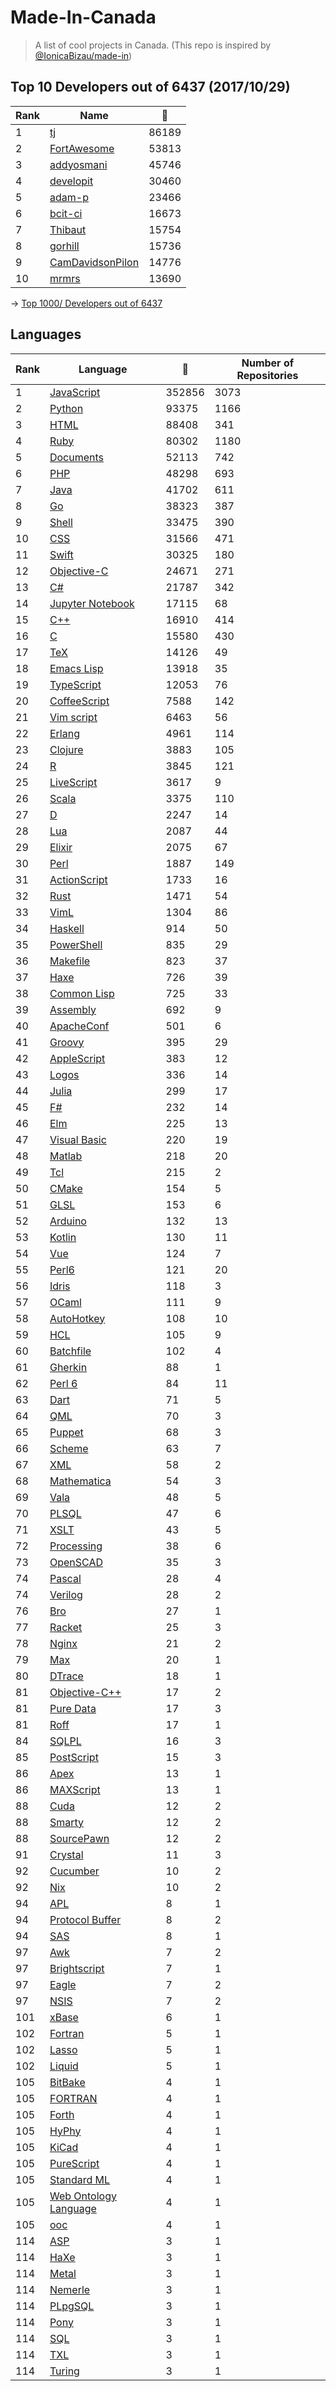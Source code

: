 # Made-In-Canada

> A list of cool projects in Canada. (This repo is inspired by [@IonicaBizau/made-in](https://github.com/IonicaBizau/made-in))

 
## Top 10 Developers out of 6437 (2017/10/29)
|Rank|Name|:star2:|
|---|---|---|
|1|[tj](https://github.com/tj)|86189|
|2|[FortAwesome](https://github.com/FortAwesome)|53813|
|3|[addyosmani](https://github.com/addyosmani)|45746|
|4|[developit](https://github.com/developit)|30460|
|5|[adam-p](https://github.com/adam-p)|23466|
|6|[bcit-ci](https://github.com/bcit-ci)|16673|
|7|[Thibaut](https://github.com/Thibaut)|15754|
|8|[gorhill](https://github.com/gorhill)|15736|
|9|[CamDavidsonPilon](https://github.com/CamDavidsonPilon)|14776|
|10|[mrmrs](https://github.com/mrmrs)|13690|

-> [Top 1000/ Developers out of 6437](https://github.com/suguru03/made-in-canada/blob/master/docs/rankers.md)
 
## Languages
|Rank|Language|:star2:|Number of Repositories|
|---|---|---|---|
|1|[JavaScript](https://github.com/suguru03/made-in-canada/blob/master/docs/JavaScript.md)|352856|3073|
|2|[Python](https://github.com/suguru03/made-in-canada/blob/master/docs/Python.md)|93375|1166|
|3|[HTML](https://github.com/suguru03/made-in-canada/blob/master/docs/HTML.md)|88408|341|
|4|[Ruby](https://github.com/suguru03/made-in-canada/blob/master/docs/Ruby.md)|80302|1180|
|5|[Documents](https://github.com/suguru03/made-in-canada/blob/master/docs/Documents.md)|52113|742|
|6|[PHP](https://github.com/suguru03/made-in-canada/blob/master/docs/PHP.md)|48298|693|
|7|[Java](https://github.com/suguru03/made-in-canada/blob/master/docs/Java.md)|41702|611|
|8|[Go](https://github.com/suguru03/made-in-canada/blob/master/docs/Go.md)|38323|387|
|9|[Shell](https://github.com/suguru03/made-in-canada/blob/master/docs/Shell.md)|33475|390|
|10|[CSS](https://github.com/suguru03/made-in-canada/blob/master/docs/CSS.md)|31566|471|
|11|[Swift](https://github.com/suguru03/made-in-canada/blob/master/docs/Swift.md)|30325|180|
|12|[Objective-C](https://github.com/suguru03/made-in-canada/blob/master/docs/Objective-C.md)|24671|271|
|13|[C#](https://github.com/suguru03/made-in-canada/blob/master/docs/C#.md)|21787|342|
|14|[Jupyter Notebook](https://github.com/suguru03/made-in-canada/blob/master/docs/Jupyter%20Notebook.md)|17115|68|
|15|[C++](https://github.com/suguru03/made-in-canada/blob/master/docs/C++.md)|16910|414|
|16|[C](https://github.com/suguru03/made-in-canada/blob/master/docs/C.md)|15580|430|
|17|[TeX](https://github.com/suguru03/made-in-canada/blob/master/docs/TeX.md)|14126|49|
|18|[Emacs Lisp](https://github.com/suguru03/made-in-canada/blob/master/docs/Emacs%20Lisp.md)|13918|35|
|19|[TypeScript](https://github.com/suguru03/made-in-canada/blob/master/docs/TypeScript.md)|12053|76|
|20|[CoffeeScript](https://github.com/suguru03/made-in-canada/blob/master/docs/CoffeeScript.md)|7588|142|
|21|[Vim script](https://github.com/suguru03/made-in-canada/blob/master/docs/Vim%20script.md)|6463|56|
|22|[Erlang](https://github.com/suguru03/made-in-canada/blob/master/docs/Erlang.md)|4961|114|
|23|[Clojure](https://github.com/suguru03/made-in-canada/blob/master/docs/Clojure.md)|3883|105|
|24|[R](https://github.com/suguru03/made-in-canada/blob/master/docs/R.md)|3845|121|
|25|[LiveScript](https://github.com/suguru03/made-in-canada/blob/master/docs/LiveScript.md)|3617|9|
|26|[Scala](https://github.com/suguru03/made-in-canada/blob/master/docs/Scala.md)|3375|110|
|27|[D](https://github.com/suguru03/made-in-canada/blob/master/docs/D.md)|2247|14|
|28|[Lua](https://github.com/suguru03/made-in-canada/blob/master/docs/Lua.md)|2087|44|
|29|[Elixir](https://github.com/suguru03/made-in-canada/blob/master/docs/Elixir.md)|2075|67|
|30|[Perl](https://github.com/suguru03/made-in-canada/blob/master/docs/Perl.md)|1887|149|
|31|[ActionScript](https://github.com/suguru03/made-in-canada/blob/master/docs/ActionScript.md)|1733|16|
|32|[Rust](https://github.com/suguru03/made-in-canada/blob/master/docs/Rust.md)|1471|54|
|33|[VimL](https://github.com/suguru03/made-in-canada/blob/master/docs/VimL.md)|1304|86|
|34|[Haskell](https://github.com/suguru03/made-in-canada/blob/master/docs/Haskell.md)|914|50|
|35|[PowerShell](https://github.com/suguru03/made-in-canada/blob/master/docs/PowerShell.md)|835|29|
|36|[Makefile](https://github.com/suguru03/made-in-canada/blob/master/docs/Makefile.md)|823|37|
|37|[Haxe](https://github.com/suguru03/made-in-canada/blob/master/docs/Haxe.md)|726|39|
|38|[Common Lisp](https://github.com/suguru03/made-in-canada/blob/master/docs/Common%20Lisp.md)|725|33|
|39|[Assembly](https://github.com/suguru03/made-in-canada/blob/master/docs/Assembly.md)|692|9|
|40|[ApacheConf](https://github.com/suguru03/made-in-canada/blob/master/docs/ApacheConf.md)|501|6|
|41|[Groovy](https://github.com/suguru03/made-in-canada/blob/master/docs/Groovy.md)|395|29|
|42|[AppleScript](https://github.com/suguru03/made-in-canada/blob/master/docs/AppleScript.md)|383|12|
|43|[Logos](https://github.com/suguru03/made-in-canada/blob/master/docs/Logos.md)|336|14|
|44|[Julia](https://github.com/suguru03/made-in-canada/blob/master/docs/Julia.md)|299|17|
|45|[F#](https://github.com/suguru03/made-in-canada/blob/master/docs/F#.md)|232|14|
|46|[Elm](https://github.com/suguru03/made-in-canada/blob/master/docs/Elm.md)|225|13|
|47|[Visual Basic](https://github.com/suguru03/made-in-canada/blob/master/docs/Visual%20Basic.md)|220|19|
|48|[Matlab](https://github.com/suguru03/made-in-canada/blob/master/docs/Matlab.md)|218|20|
|49|[Tcl](https://github.com/suguru03/made-in-canada/blob/master/docs/Tcl.md)|215|2|
|50|[CMake](https://github.com/suguru03/made-in-canada/blob/master/docs/CMake.md)|154|5|
|51|[GLSL](https://github.com/suguru03/made-in-canada/blob/master/docs/GLSL.md)|153|6|
|52|[Arduino](https://github.com/suguru03/made-in-canada/blob/master/docs/Arduino.md)|132|13|
|53|[Kotlin](https://github.com/suguru03/made-in-canada/blob/master/docs/Kotlin.md)|130|11|
|54|[Vue](https://github.com/suguru03/made-in-canada/blob/master/docs/Vue.md)|124|7|
|55|[Perl6](https://github.com/suguru03/made-in-canada/blob/master/docs/Perl6.md)|121|20|
|56|[Idris](https://github.com/suguru03/made-in-canada/blob/master/docs/Idris.md)|118|3|
|57|[OCaml](https://github.com/suguru03/made-in-canada/blob/master/docs/OCaml.md)|111|9|
|58|[AutoHotkey](https://github.com/suguru03/made-in-canada/blob/master/docs/AutoHotkey.md)|108|10|
|59|[HCL](https://github.com/suguru03/made-in-canada/blob/master/docs/HCL.md)|105|9|
|60|[Batchfile](https://github.com/suguru03/made-in-canada/blob/master/docs/Batchfile.md)|102|4|
|61|[Gherkin](https://github.com/suguru03/made-in-canada/blob/master/docs/Gherkin.md)|88|1|
|62|[Perl 6](https://github.com/suguru03/made-in-canada/blob/master/docs/Perl%206.md)|84|11|
|63|[Dart](https://github.com/suguru03/made-in-canada/blob/master/docs/Dart.md)|71|5|
|64|[QML](https://github.com/suguru03/made-in-canada/blob/master/docs/QML.md)|70|3|
|65|[Puppet](https://github.com/suguru03/made-in-canada/blob/master/docs/Puppet.md)|68|3|
|66|[Scheme](https://github.com/suguru03/made-in-canada/blob/master/docs/Scheme.md)|63|7|
|67|[XML](https://github.com/suguru03/made-in-canada/blob/master/docs/XML.md)|58|2|
|68|[Mathematica](https://github.com/suguru03/made-in-canada/blob/master/docs/Mathematica.md)|54|3|
|69|[Vala](https://github.com/suguru03/made-in-canada/blob/master/docs/Vala.md)|48|5|
|70|[PLSQL](https://github.com/suguru03/made-in-canada/blob/master/docs/PLSQL.md)|47|6|
|71|[XSLT](https://github.com/suguru03/made-in-canada/blob/master/docs/XSLT.md)|43|5|
|72|[Processing](https://github.com/suguru03/made-in-canada/blob/master/docs/Processing.md)|38|6|
|73|[OpenSCAD](https://github.com/suguru03/made-in-canada/blob/master/docs/OpenSCAD.md)|35|3|
|74|[Pascal](https://github.com/suguru03/made-in-canada/blob/master/docs/Pascal.md)|28|4|
|74|[Verilog](https://github.com/suguru03/made-in-canada/blob/master/docs/Verilog.md)|28|2|
|76|[Bro](https://github.com/suguru03/made-in-canada/blob/master/docs/Bro.md)|27|1|
|77|[Racket](https://github.com/suguru03/made-in-canada/blob/master/docs/Racket.md)|25|3|
|78|[Nginx](https://github.com/suguru03/made-in-canada/blob/master/docs/Nginx.md)|21|2|
|79|[Max](https://github.com/suguru03/made-in-canada/blob/master/docs/Max.md)|20|1|
|80|[DTrace](https://github.com/suguru03/made-in-canada/blob/master/docs/DTrace.md)|18|1|
|81|[Objective-C++](https://github.com/suguru03/made-in-canada/blob/master/docs/Objective-C++.md)|17|2|
|81|[Pure Data](https://github.com/suguru03/made-in-canada/blob/master/docs/Pure%20Data.md)|17|3|
|81|[Roff](https://github.com/suguru03/made-in-canada/blob/master/docs/Roff.md)|17|1|
|84|[SQLPL](https://github.com/suguru03/made-in-canada/blob/master/docs/SQLPL.md)|16|3|
|85|[PostScript](https://github.com/suguru03/made-in-canada/blob/master/docs/PostScript.md)|15|3|
|86|[Apex](https://github.com/suguru03/made-in-canada/blob/master/docs/Apex.md)|13|1|
|86|[MAXScript](https://github.com/suguru03/made-in-canada/blob/master/docs/MAXScript.md)|13|1|
|88|[Cuda](https://github.com/suguru03/made-in-canada/blob/master/docs/Cuda.md)|12|2|
|88|[Smarty](https://github.com/suguru03/made-in-canada/blob/master/docs/Smarty.md)|12|2|
|88|[SourcePawn](https://github.com/suguru03/made-in-canada/blob/master/docs/SourcePawn.md)|12|2|
|91|[Crystal](https://github.com/suguru03/made-in-canada/blob/master/docs/Crystal.md)|11|3|
|92|[Cucumber](https://github.com/suguru03/made-in-canada/blob/master/docs/Cucumber.md)|10|2|
|92|[Nix](https://github.com/suguru03/made-in-canada/blob/master/docs/Nix.md)|10|2|
|94|[APL](https://github.com/suguru03/made-in-canada/blob/master/docs/APL.md)|8|1|
|94|[Protocol Buffer](https://github.com/suguru03/made-in-canada/blob/master/docs/Protocol%20Buffer.md)|8|2|
|94|[SAS](https://github.com/suguru03/made-in-canada/blob/master/docs/SAS.md)|8|1|
|97|[Awk](https://github.com/suguru03/made-in-canada/blob/master/docs/Awk.md)|7|2|
|97|[Brightscript](https://github.com/suguru03/made-in-canada/blob/master/docs/Brightscript.md)|7|1|
|97|[Eagle](https://github.com/suguru03/made-in-canada/blob/master/docs/Eagle.md)|7|2|
|97|[NSIS](https://github.com/suguru03/made-in-canada/blob/master/docs/NSIS.md)|7|2|
|101|[xBase](https://github.com/suguru03/made-in-canada/blob/master/docs/xBase.md)|6|1|
|102|[Fortran](https://github.com/suguru03/made-in-canada/blob/master/docs/Fortran.md)|5|1|
|102|[Lasso](https://github.com/suguru03/made-in-canada/blob/master/docs/Lasso.md)|5|1|
|102|[Liquid](https://github.com/suguru03/made-in-canada/blob/master/docs/Liquid.md)|5|1|
|105|[BitBake](https://github.com/suguru03/made-in-canada/blob/master/docs/BitBake.md)|4|1|
|105|[FORTRAN](https://github.com/suguru03/made-in-canada/blob/master/docs/FORTRAN.md)|4|1|
|105|[Forth](https://github.com/suguru03/made-in-canada/blob/master/docs/Forth.md)|4|1|
|105|[HyPhy](https://github.com/suguru03/made-in-canada/blob/master/docs/HyPhy.md)|4|1|
|105|[KiCad](https://github.com/suguru03/made-in-canada/blob/master/docs/KiCad.md)|4|1|
|105|[PureScript](https://github.com/suguru03/made-in-canada/blob/master/docs/PureScript.md)|4|1|
|105|[Standard ML](https://github.com/suguru03/made-in-canada/blob/master/docs/Standard%20ML.md)|4|1|
|105|[Web Ontology Language](https://github.com/suguru03/made-in-canada/blob/master/docs/Web%20Ontology%20Language.md)|4|1|
|105|[ooc](https://github.com/suguru03/made-in-canada/blob/master/docs/ooc.md)|4|1|
|114|[ASP](https://github.com/suguru03/made-in-canada/blob/master/docs/ASP.md)|3|1|
|114|[HaXe](https://github.com/suguru03/made-in-canada/blob/master/docs/HaXe.md)|3|1|
|114|[Metal](https://github.com/suguru03/made-in-canada/blob/master/docs/Metal.md)|3|1|
|114|[Nemerle](https://github.com/suguru03/made-in-canada/blob/master/docs/Nemerle.md)|3|1|
|114|[PLpgSQL](https://github.com/suguru03/made-in-canada/blob/master/docs/PLpgSQL.md)|3|1|
|114|[Pony](https://github.com/suguru03/made-in-canada/blob/master/docs/Pony.md)|3|1|
|114|[SQL](https://github.com/suguru03/made-in-canada/blob/master/docs/SQL.md)|3|1|
|114|[TXL](https://github.com/suguru03/made-in-canada/blob/master/docs/TXL.md)|3|1|
|114|[Turing](https://github.com/suguru03/made-in-canada/blob/master/docs/Turing.md)|3|1|
